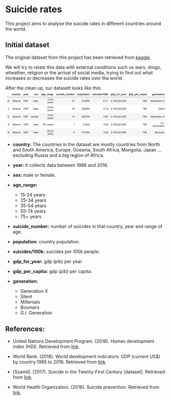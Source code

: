 # Suicide rates
This project aims to analyse the suicide rates in different countries around the world.



## Initial dataset
The original dataset from this project has been retrieved from [kaggle](https://www.kaggle.com/russellyates88/suicide-rates-overview-1985-to-2016).


We will try to relate this data with external conditions such us wars, drugs, wheather, religion or the arrival of social media, trying to find out what increases or decreases the suicide rates over the world.

After the clean up, our datasett looks like this:
![GitHub Logo](/images/cleaned.jpg)

- **country:** The countries in the dataset are mostly countries from North and South America, Europe, Oceania, South Africa, Mongolia, Japan ... excluding Russia and a big region of Africa.
- **year:** it collects data between 1986 and 2016. 
- **sex:** male or female.
- **age_range:** 
  - 15-24 years
  - 25-34 years     
  - 35-54 years 
  - 55-74 years 
  - 75+ years      

- **suicide_number:** number of suicides in that country, year and range of age.
- **population:** country population.
- **suicides/100k:** suicides per 100k people.
- **gdp_for_year:** gdp (pib) per year.
- **gdp_per_capita:** gdp (pib) per capita.
- **generation:** 
  - Generation X       
  - Silent             
  - Millenials         
  - Boomers            
  - G.I. Generation  














## References:
- United Nations Development Program. (2018). Human development index (HDI). Retrieved from [link](http://hdr.undp.org/en/indicators/137506).

- World Bank. (2018). World development indicators: GDP (current US$) by country:1985 to 2016. Retrieved from [link](http://databank.worldbank.org/data/source/world-development-indicators#).

- [Szamil]. (2017). Suicide in the Twenty-First Century [dataset]. Retrieved from [link](https://www.kaggle.com/szamil/suicide-in-the-twenty-first-century/notebook).

- World Health Organization. (2018). Suicide prevention. Retrieved from [link](http://www.who.int/mental_health/suicide-prevention/en/).